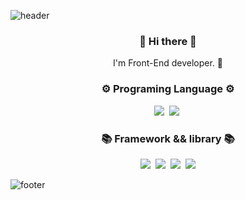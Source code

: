 ![header](https://capsule-render.vercel.app/api?type=Waving&color=007E7E&height=180&section=header&text=Gitsunmin&fontColor=F4631E&fontAlignX=45&fontAlignY=35&fontSize=80&animation=twinkling)

<h3 align="center"> 👋 Hi there 👋 </h3>
<p align="center">
I'm Front-End developer. 🌱 
</p>

<h3 align="center">⚙️ Programing Language ⚙️</h3>
<p align="center">
  <img src="https://img.shields.io/badge/-JavaScript-yellow"/>&nbsp
  <img src="https://img.shields.io/badge/-TypeScript-blue"/>&nbsp
</p>

<h3 align="center">📚 Framework && library 📚</h3>
<p align="center">
  <img src="https://img.shields.io/badge/-Vue-42B883"/>&nbsp
  <img src="https://img.shields.io/badge/-React-skyblue"/>&nbsp
  <img src="https://img.shields.io/badge/-Svelte-orange"/>&nbsp
  <img src="https://img.shields.io/badge/-GraphQL-E10098"/>
</p>

![footer](https://capsule-render.vercel.app/api?type=Waving&color=007E7E&height=100&section=footer)
